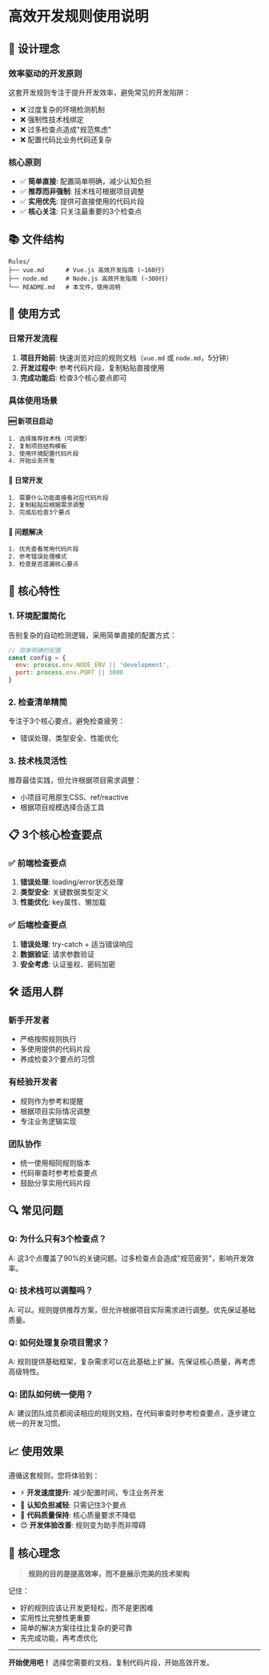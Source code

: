 # 高效开发规则使用说明

## 🎯 设计理念

### 效率驱动的开发原则
这套开发规则专注于提升开发效率，避免常见的开发陷阱：
- ❌ 过度复杂的环境检测机制
- ❌ 强制性技术栈绑定  
- ❌ 过多检查点造成"规范焦虑"
- ❌ 配置代码比业务代码还复杂

### 核心原则
- ✅ **简单直接**: 配置简单明确，减少认知负担
- ✅ **推荐而非强制**: 技术栈可根据项目调整
- ✅ **实用优先**: 提供可直接使用的代码片段
- ✅ **核心关注**: 只关注最重要的3个检查点

## 📚 文件结构
```
Rules/
├── vue.md      # Vue.js 高效开发指南 (~160行)
├── node.md     # Node.js 高效开发指南 (~300行)  
└── README.md   # 本文件，使用说明
```

## 🚀 使用方式

### 日常开发流程
1. **项目开始前**: 快速浏览对应的规则文档（`vue.md` 或 `node.md`，5分钟）
2. **开发过程中**: 参考代码片段，复制粘贴直接使用
3. **完成功能后**: 检查3个核心要点即可

### 具体使用场景

#### 🆕 新项目启动
```bash
1. 选择推荐技术栈（可调整）
2. 复制项目结构模板
3. 使用环境配置代码片段
4. 开始业务开发
```

#### 🔧 日常开发
```bash
1. 需要什么功能直接看对应代码片段
2. 复制粘贴后根据需求调整
3. 完成后检查3个要点
```

#### 🐛 问题解决
```bash
1. 优先查看常用代码片段
2. 参考错误处理模式
3. 检查是否遗漏核心要点
```

## 🎯 核心特性

### 1. 环境配置简化
告别复杂的自动检测逻辑，采用简单直接的配置方式：

```javascript
// 简单明确的配置
const config = {
  env: process.env.NODE_ENV || 'development',
  port: process.env.PORT || 3000
}
```

### 2. 检查清单精简
专注于3个核心要点，避免检查疲劳：
- 错误处理、类型安全、性能优化

### 3. 技术栈灵活性
推荐最佳实践，但允许根据项目需求调整：
- 小项目可用原生CSS、ref/reactive
- 根据项目规模选择合适工具

## 📋 3个核心检查要点

### ✅ 前端检查要点
1. **错误处理**: loading/error状态处理
2. **类型安全**: 关键数据类型定义
3. **性能优化**: key属性、懒加载

### ✅ 后端检查要点  
1. **错误处理**: try-catch + 适当错误响应
2. **数据验证**: 请求参数验证
3. **安全考虑**: 认证鉴权、密码加密

## 🛠️ 适用人群

### 新手开发者
- 严格按照规则执行
- 多使用提供的代码片段
- 养成检查3个要点的习惯

### 有经验开发者
- 规则作为参考和提醒
- 根据项目实际情况调整
- 专注业务逻辑实现

### 团队协作
- 统一使用相同规则版本
- 代码审查时参考检查要点
- 鼓励分享实用代码片段

## 🔍 常见问题

### Q: 为什么只有3个检查点？
A: 这3个点覆盖了90%的关键问题。过多检查点会造成"规范疲劳"，影响开发效率。

### Q: 技术栈可以调整吗？
A: 可以。规则提供推荐方案，但允许根据项目实际需求进行调整。优先保证基础质量。

### Q: 如何处理复杂项目需求？
A: 规则提供基础框架，复杂需求可以在此基础上扩展。先保证核心质量，再考虑高级特性。

### Q: 团队如何统一使用？
A: 建议团队成员都阅读相应的规则文档，在代码审查时参考检查要点，逐步建立统一的开发习惯。

## 📈 使用效果

遵循这套规则，您将体验到：
- ⚡ **开发速度提升**: 减少配置时间，专注业务开发
- 🧠 **认知负担减轻**: 只需记住3个要点
- 🔧 **代码质量保持**: 核心质量要求不降低
- 😊 **开发体验改善**: 规则变为助手而非障碍

## 🎯 核心理念

> **规则的目的是提高效率，而不是展示完美的技术架构**

记住：
- 好的规则应该让开发更轻松，而不是更困难
- 实用性比完整性更重要
- 简单的解决方案往往比复杂的更可靠
- 先完成功能，再考虑优化

---

**开始使用吧！** 选择您需要的文档，复制代码片段，开始高效开发。 